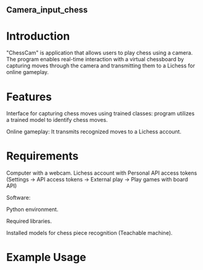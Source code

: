 ## Camera_input_chess

# Introduction

"ChessCam" is  application that allows users to play chess using a camera. The program enables real-time interaction with a virtual chessboard by capturing moves through the camera and transmitting them to a Lichess  for online gameplay.
# Features

Interface for capturing chess moves using trained classes: program utilizes a trained model to identify chess moves.

Online gameplay: It transmits recognized moves to a Lichess account.


# Requirements


Computer with a webcam.
Lichess account with Personal API access tokens (Settings -> API access tokens -> External play -> Play games with board API)


Software:

Python environment.

Required libraries.

Installed models for chess piece recognition (Teachable machine).



# Example Usage


